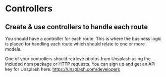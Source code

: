 # Controllers

## Create & use controllers to handle each route

You should have a controller for each route.  This is where the business logic is placed for handling each route which should relate to one or more models.

One of your controllers should retrieve photos from Unsplash using the included npm package or HTTP requests.
You can sign up and get an API key for Unsplash here:  https://unsplash.com/developers
